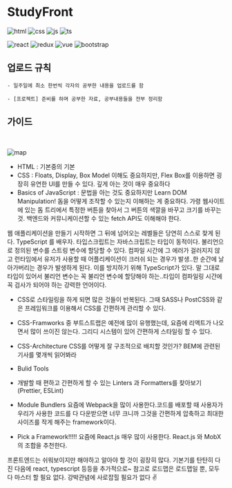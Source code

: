 # StudyFront
![html](https://img.shields.io/badge/HTML5-E34F26?style=for-the-badge&logo=html5&logoColor=white)
![css](https://img.shields.io/badge/CSS3-1572B6?style=for-the-badge&logo=css3&logoColor=white)
![js](https://img.shields.io/badge/JavaScript-323330?style=for-the-badge&logo=javascript&logoColor=F7DF1E)
![ts](https://img.shields.io/badge/TypeScript-007ACC?style=for-the-badge&logo=typescript&logoColor=white)

![react](	https://img.shields.io/badge/React-20232A?style=for-the-badge&logo=react&logoColor=61DAFB)
![redux](https://img.shields.io/badge/Redux-593D88?style=for-the-badge&logo=redux&logoColor=white)
![vue](	https://img.shields.io/badge/Vue.js-35495E?style=for-the-badge&logo=vuedotjs&logoColor=4FC08D)
![bootstrap](https://img.shields.io/badge/Bootstrap-563D7C?style=for-the-badge&logo=bootstrap&logoColor=white)

## 업로드 규칙
```
- 일주일에 최소 한번씩 각자의 공부한 내용을 업로드를 함

- [프로젝트] 준비를 하며 공부한 자료, 공부내용들을 전부 정리함
```

## 가이드

<br>

![map](https://velog.velcdn.com/images%2Fleyuri%2Fpost%2Fc945877b-0453-47cf-a348-8378d6bbcc20%2Ffrontend.png)

- HTML : 기본중의 기본
- CSS : Floats, Display, Box Model 이해도 중요하지만, Flex Box를 이용하면 굉장히 유연한 UI를 만들 수 있다. 깊게 아는 것이 매우 중요하다
- Basics of JavaScript : 문법을 아는 것도 중요하지만 Learn DOM Manipulation! 돔을 어떻게 조작할 수 있는지 이해하는 게 중요하다. 가령 웹사이트에 있는 돔 트리에서 특정한 버튼을 찾아서 그 버튼의 색깔을 바꾸고 크기를 바꾸는 것. 백엔드와 커뮤니케이션할 수 있는 fetch API도 이해해야 한다.

웹 애플리케이션을 만들기 시작하면 그 뒤에 넘어오는 레벨들은 당연히 스스로 찾게 된다. TypeScript 를 배우자. 타입스크립트는 자바스크립트는 타입이 동적이다. 불리언으로 정의된 변수를 스트링 변수에 할당할 수 있다. 컴파일 시간에 그 에러가 걸러지지 않고 런타임에서 유저가 사용할 때 어플리케이션이 크러쉬 되는 경우가 발생..한 순간에 날아가버리는 경우가 발생하게 된다. 이를 방지하기 위해 TypeScript가 있다. 말 그대로 타입이 있어서 불리언 변수는 꼭 불리언 변수에 할당해야 하는..타입이 컴파일링 시간에 꼭 검사가 되어야 하는 강력한 언어이다.

- CSS로 스타일링을 하게 되면 많은 것들이 반복된다. 그때 SASS나 PostCSS와 같은 프레임워크를 이용해서 CSS를 간편하게 관리할 수 있다.

- CSS-Framworks 중 부트스트랩은 예전에 많이 유행했는데, 요즘에 리액트가 나오면서 많이 쓰이진 않는다. 그리디 시스템이 있어 간편하게 스타일링 할 수 있다.

- CSS-Architecture CSS를 어떻게 잘 구조적으로 배치할 것인가? BEM에 관련된 기사를 몇개씩 읽어봐라

- Bulid Tools
- 개발할 때 편하고 간편하게 할 수 있는 Linters 과 Formatters를 찾아보기 (Prettier, ESLint)
- Module Bundlers 요즘에 Webpack을 많이 사용한다.코드를 배포할 때 사용자가 우리가 사용한 코드를 다 다운받으면 너무 크니까 그것을 간편하게 압축하고 최대한 사이즈를 작게 해주는 framework이다.
- Pick a Framework!!!!!
요즘에 React.js 매우 많이 사용한다. React.js 와 MobX의 조합을 추천한다.

프론트엔드는 쉬워보이지만 해야하고 알아야 할 것이 굉장히 많다. 기본기를 탄탄히 다진 다음에 react, typescript 등등을 추가적으로~ 참고로 로드맵은 로드맵일 뿐, 모두 다 마스터 할 필요 없다. 강박관념에 사로잡힐 필요가 없다 ✌